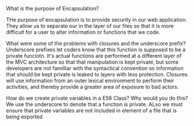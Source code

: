 What is the purpose of Encapsulation?

THe purpose of encapsulation is to provide security in our web application. They allow us to separate 
our in the layer of our files so that it is more difficult for a user to alter information or functions that we
code.

What were some of the problems with closures and the underscore prefix? Underscore prefixes let coders know that 
this function is supposed to be a private funciotn. It's actual functions are performed at a different layer of the 
MVC architecture so that that manipulation is kept private, but some developers are not familliar with the syntactical 
convention so information that should be kept private is leaked to layers with less protection. Closures will use information
from an outer lexical environment to perform their activities, and thereby provide a greater area of exposure to bad actors.

How do we create private variables in a ES6 Class? Why would you do this? We use the underscore to denote that a function is private. ALso we must ensure that private variables are not included in element of a file that is being exported